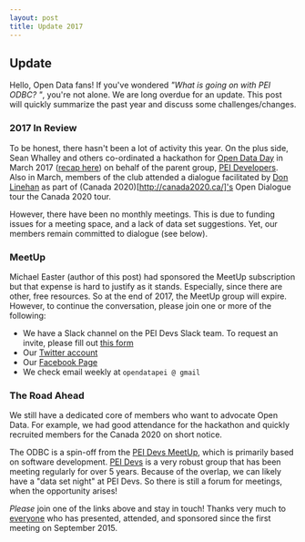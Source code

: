 ```yaml
---
layout: post
title: Update 2017
---
```


## Update

Hello, Open Data fans! If you've wondered _"What is going on with PEI ODBC? "_, you're not alone. We are long overdue for an update. This post will quickly summarize the past year and discuss some challenges/changes.

### 2017 In Review

To be honest, there hasn't been a lot of activity this year. On the plus side, Sean Whalley and others co-ordinated a hackathon for [Open Data Day](https://en.wikipedia.org/wiki/International_Open_Data_Day) in March 2017 ([recap here](http://peidevs.github.io/OpenDataBookClub/2017/03/16/PEI-Open-Data-Hackathon.html)) on behalf of the parent group, [PEI Developers](https://peidevs.github.io). Also in March, members of the club attended a dialogue facilitated by [Don Linehan](https://twitter.com/donlenihan) as part of (Canada 2020)[http://canada2020.ca/]'s Open Dialogue tour the Canada 2020 tour. 

However, there have been no monthly meetings. This is due to funding issues for a meeting space, and a lack of data set suggestions. Yet, our members remain committed to dialogue (see below). 

### MeetUp 

Michael Easter (author of this post) had sponsored the MeetUp subscription but that expense is hard to justify as it stands. Especially, since there are other, free resources. So at the end of 2017, the MeetUp group will expire. However, to continue the conversation, please join one or more of the following:

* We have a Slack channel on the PEI Devs Slack team. To request an invite, please fill out [this form](https://docs.google.com/forms/d/e/1FAIpQLScjMRLiiKXqeHCjCSAD37mFxJdH5fskiok-LUaIGtPUZ63glw/viewform)
* Our [Twitter account](https://twitter.com/opendatapei)
* Our [Facebook Page](https://t.co/1t7rtJhiGW)
* We check email weekly at `opendatapei @ gmail`

### The Road Ahead

We still have a dedicated core of members who want to advocate Open Data. For example, we had good attendance for the hackathon and quickly recruited members for the Canada 2020 on short notice.

The ODBC is a spin-off from the [PEI Devs MeetUp](https://www.meetup.com/pei-developers/), which is primarily based on software development. [PEI Devs](https://peidevs.github.io) is a very robust group that has been meeting regularly for over 5 years. Because of the overlap, we can likely have a "data set night" at PEI Devs. So there is still a forum for meetings, when the  opportunity arises!

_Please_ join one of the links above and stay in touch! Thanks very much to [everyone](https://github.com/peidevs/OpenDataBookClub/blob/master/doc/meetings/MeetUps.csv) who has presented, attended, and sponsored since the first meeting on September 2015.
 
